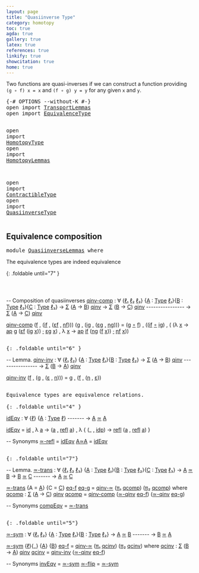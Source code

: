 ```yaml
---
layout: page
title: "Quasiinverse Type"
category: homotopy
toc: true
agda: true
gallery: true
latex: true
references: true
linkify: true
showcitation: true
home: true
---
```


Two functions are quasi-inverses if we can construct a function providing
`(g ∘ f) x = x` and `(f ∘ g) y = y` for any given `x` and `y`.

<div class="hide" >
<pre class="Agda">
<a id="348" class="Symbol">{-#</a> <a id="352" class="Keyword">OPTIONS</a> <a id="360" class="Pragma">--without-K</a> <a id="372" class="Symbol">#-}</a>
<a id="376" class="Keyword">open</a> <a id="381" class="Keyword">import</a> <a id="388" href="TransportLemmas.html" class="Module">TransportLemmas</a>
<a id="404" class="Keyword">open</a> <a id="409" class="Keyword">import</a> <a id="416" href="EquivalenceType.html" class="Module">EquivalenceType</a>

<a id="433" class="Keyword">open</a> <a id="438" class="Keyword">import</a> <a id="445" href="HomotopyType.html" class="Module">HomotopyType</a>
<a id="458" class="Keyword">open</a> <a id="463" class="Keyword">import</a> <a id="470" href="HomotopyLemmas.html" class="Module">HomotopyLemmas</a>

<a id="486" class="Keyword">open</a> <a id="491" class="Keyword">import</a> <a id="498" href="ContractibleType.html" class="Module">ContractibleType</a>
<a id="515" class="Keyword">open</a> <a id="520" class="Keyword">import</a> <a id="527" href="QuasiinverseType.html" class="Module">QuasiinverseType</a>
</pre>
</div>

## Equivalence composition

<pre class="Agda">
<a id="604" class="Keyword">module</a> <a id="611" href="QuasiinverseLemmas.html" class="Module">QuasiinverseLemmas</a> <a id="630" class="Keyword">where</a>
</pre>

The equivalence types are indeed equivalence

{: .foldable until="7" }
<pre class="Agda"></pre><pre class="Agda"></pre><pre class="Agda"></pre><a id="731" class="Function">
 </a> <a id="734" class="Comment">-</a><a id="735" class="Comment">- Composition of quasiinverses</a>
  <a id="qinv-comp"></a><a id="768" href="QuasiinverseLemmas.html#768" class="Function">qinv-comp</a>
    <a id="782" class="Symbol">:</a> <a id="784" class="Symbol">∀</a> <a id="786" class="Symbol">{</a><a id="787" href="QuasiinverseLemmas.html#787" class="Bound">ℓ₁</a> <a id="790" href="QuasiinverseLemmas.html#790" class="Bound">ℓ₂</a> <a id="793" href="QuasiinverseLemmas.html#793" class="Bound">ℓ₃</a><a id="795" class="Symbol">}</a> <a id="797" class="Symbol">{</a><a id="798" href="QuasiinverseLemmas.html#798" class="Bound">A</a> <a id="800" class="Symbol">:</a> <a id="802" href="Intro.html#1442" class="Function">Type</a> <a id="807" href="QuasiinverseLemmas.html#787" class="Bound">ℓ₁</a><a id="809" class="Symbol">}{</a><a id="811" href="QuasiinverseLemmas.html#811" class="Bound">B</a> <a id="813" class="Symbol">:</a> <a id="815" href="Intro.html#1442" class="Function">Type</a> <a id="820" href="QuasiinverseLemmas.html#790" class="Bound">ℓ₂</a><a id="822" class="Symbol">}{</a><a id="824" href="QuasiinverseLemmas.html#824" class="Bound">C</a> <a id="826" class="Symbol">:</a> <a id="828" href="Intro.html#1442" class="Function">Type</a> <a id="833" href="QuasiinverseLemmas.html#793" class="Bound">ℓ₃</a><a id="835" class="Symbol">}</a>
    <a id="841" class="Symbol">→</a> <a id="843" href="BasicTypes.html#1401" class="Record">Σ</a> <a id="845" class="Symbol">(</a><a id="846" href="QuasiinverseLemmas.html#798" class="Bound">A</a> <a id="848" class="Symbol">→</a> <a id="850" href="QuasiinverseLemmas.html#811" class="Bound">B</a><a id="851" class="Symbol">)</a> <a id="853" href="QuasiinverseType.html#732" class="Function">qinv</a>
    <a id="862" class="Symbol">→</a> <a id="864" href="BasicTypes.html#1401" class="Record">Σ</a> <a id="866" class="Symbol">(</a><a id="867" href="QuasiinverseLemmas.html#811" class="Bound">B</a> <a id="869" class="Symbol">→</a> <a id="871" href="QuasiinverseLemmas.html#824" class="Bound">C</a><a id="872" class="Symbol">)</a> <a id="874" href="QuasiinverseType.html#732" class="Function">qinv</a>
    <a id="883" class="Comment">----------------</a>
    <a id="904" class="Symbol">→</a> <a id="906" href="BasicTypes.html#1401" class="Record">Σ</a> <a id="908" class="Symbol">(</a><a id="909" href="QuasiinverseLemmas.html#798" class="Bound">A</a> <a id="911" class="Symbol">→</a> <a id="913" href="QuasiinverseLemmas.html#824" class="Bound">C</a><a id="914" class="Symbol">)</a> <a id="916" href="QuasiinverseType.html#732" class="Function">qinv</a>

  <a id="924" href="QuasiinverseLemmas.html#768" class="Function">qinv-comp</a> <a id="934" class="Symbol">(</a><a id="935" href="QuasiinverseLemmas.html#935" class="Bound">f</a> <a id="937" href="BasicTypes.html#1479" class="InductiveConstructor Operator">,</a> <a id="939" class="Symbol">(</a><a id="940" href="QuasiinverseLemmas.html#940" class="Bound">if</a> <a id="943" href="BasicTypes.html#1479" class="InductiveConstructor Operator">,</a> <a id="945" class="Symbol">(</a><a id="946" href="QuasiinverseLemmas.html#946" class="Bound">εf</a> <a id="949" href="BasicTypes.html#1479" class="InductiveConstructor Operator">,</a> <a id="951" href="QuasiinverseLemmas.html#951" class="Bound">ηf</a><a id="953" class="Symbol">)))</a> <a id="957" class="Symbol">(</a><a id="958" href="QuasiinverseLemmas.html#958" class="Bound">g</a> <a id="960" href="BasicTypes.html#1479" class="InductiveConstructor Operator">,</a> <a id="962" class="Symbol">(</a><a id="963" href="QuasiinverseLemmas.html#963" class="Bound">ig</a> <a id="966" href="BasicTypes.html#1479" class="InductiveConstructor Operator">,</a> <a id="968" class="Symbol">(</a><a id="969" href="QuasiinverseLemmas.html#969" class="Bound">εg</a> <a id="972" href="BasicTypes.html#1479" class="InductiveConstructor Operator">,</a> <a id="974" href="QuasiinverseLemmas.html#974" class="Bound">ηg</a><a id="976" class="Symbol">)))</a> <a id="980" class="Symbol">=</a> <a id="982" class="Symbol">(</a><a id="983" href="QuasiinverseLemmas.html#958" class="Bound">g</a> <a id="985" href="BasicFunctions.html#910" class="Function Operator">∘</a> <a id="987" href="QuasiinverseLemmas.html#935" class="Bound">f</a><a id="988" class="Symbol">)</a> <a id="990" href="BasicTypes.html#1479" class="InductiveConstructor Operator">,</a> <a id="992" class="Symbol">((</a><a id="994" href="QuasiinverseLemmas.html#940" class="Bound">if</a> <a id="997" href="BasicFunctions.html#910" class="Function Operator">∘</a> <a id="999" href="QuasiinverseLemmas.html#963" class="Bound">ig</a><a id="1001" class="Symbol">)</a> <a id="1003" href="BasicTypes.html#1479" class="InductiveConstructor Operator">,</a>
     <a id="1010" class="Symbol">(</a> <a id="1012" class="Symbol">(λ</a> <a id="1015" href="QuasiinverseLemmas.html#1015" class="Bound">x</a> <a id="1017" class="Symbol">→</a> <a id="1019" href="AlgebraOnPaths.html#454" class="Function">ap</a> <a id="1022" href="QuasiinverseLemmas.html#958" class="Bound">g</a> <a id="1024" class="Symbol">(</a><a id="1025" href="QuasiinverseLemmas.html#946" class="Bound">εf</a> <a id="1028" class="Symbol">(</a><a id="1029" href="QuasiinverseLemmas.html#963" class="Bound">ig</a> <a id="1032" href="QuasiinverseLemmas.html#1015" class="Bound">x</a><a id="1033" class="Symbol">))</a> <a id="1036" href="EqualityType.html#2151" class="Function Operator">·</a> <a id="1038" href="QuasiinverseLemmas.html#969" class="Bound">εg</a> <a id="1041" href="QuasiinverseLemmas.html#1015" class="Bound">x</a><a id="1042" class="Symbol">)</a>
     <a id="1049" href="BasicTypes.html#1479" class="InductiveConstructor Operator">,</a>  <a id="1052" class="Symbol">λ</a> <a id="1054" href="QuasiinverseLemmas.html#1054" class="Bound">x</a> <a id="1056" class="Symbol">→</a> <a id="1058" href="AlgebraOnPaths.html#454" class="Function">ap</a> <a id="1061" href="QuasiinverseLemmas.html#940" class="Bound">if</a> <a id="1064" class="Symbol">(</a><a id="1065" href="QuasiinverseLemmas.html#974" class="Bound">ηg</a> <a id="1068" class="Symbol">(</a><a id="1069" href="QuasiinverseLemmas.html#935" class="Bound">f</a> <a id="1071" href="QuasiinverseLemmas.html#1054" class="Bound">x</a><a id="1072" class="Symbol">))</a> <a id="1075" href="EqualityType.html#2151" class="Function Operator">·</a> <a id="1077" href="QuasiinverseLemmas.html#951" class="Bound">ηf</a> <a id="1080" href="QuasiinverseLemmas.html#1054" class="Bound">x</a><a id="1081" class="Symbol">))</a>
<pre class="Agda">

{: .foldable until="6" }
</pre>
  <a id="1136" class="Comment">-- Lemma.</a>
  <a id="qinv-inv"></a><a id="1148" href="QuasiinverseLemmas.html#1148" class="Function">qinv-inv</a>
    <a id="1161" class="Symbol">:</a> <a id="1163" class="Symbol">∀</a> <a id="1165" class="Symbol">{</a><a id="1166" href="QuasiinverseLemmas.html#1166" class="Bound">ℓ₁</a> <a id="1169" href="QuasiinverseLemmas.html#1169" class="Bound">ℓ₂</a><a id="1171" class="Symbol">}</a> <a id="1173" class="Symbol">{</a><a id="1174" href="QuasiinverseLemmas.html#1174" class="Bound">A</a> <a id="1176" class="Symbol">:</a> <a id="1178" href="Intro.html#1442" class="Function">Type</a> <a id="1183" href="QuasiinverseLemmas.html#1166" class="Bound">ℓ₁</a><a id="1185" class="Symbol">}{</a><a id="1187" href="QuasiinverseLemmas.html#1187" class="Bound">B</a> <a id="1189" class="Symbol">:</a> <a id="1191" href="Intro.html#1442" class="Function">Type</a> <a id="1196" href="QuasiinverseLemmas.html#1169" class="Bound">ℓ₂</a><a id="1198" class="Symbol">}</a>
    <a id="1204" class="Symbol">→</a> <a id="1206" href="BasicTypes.html#1401" class="Record">Σ</a> <a id="1208" class="Symbol">(</a><a id="1209" href="QuasiinverseLemmas.html#1174" class="Bound">A</a> <a id="1211" class="Symbol">→</a> <a id="1213" href="QuasiinverseLemmas.html#1187" class="Bound">B</a><a id="1214" class="Symbol">)</a> <a id="1216" href="QuasiinverseType.html#732" class="Function">qinv</a>
    <a id="1225" class="Comment">----------------</a>
    <a id="1246" class="Symbol">→</a> <a id="1248" href="BasicTypes.html#1401" class="Record">Σ</a> <a id="1250" class="Symbol">(</a><a id="1251" href="QuasiinverseLemmas.html#1187" class="Bound">B</a> <a id="1253" class="Symbol">→</a> <a id="1255" href="QuasiinverseLemmas.html#1174" class="Bound">A</a><a id="1256" class="Symbol">)</a> <a id="1258" href="QuasiinverseType.html#732" class="Function">qinv</a>

  <a id="1266" href="QuasiinverseLemmas.html#1148" class="Function">qinv-inv</a> <a id="1275" class="Symbol">(</a><a id="1276" href="QuasiinverseLemmas.html#1276" class="Bound">f</a> <a id="1278" href="BasicTypes.html#1479" class="InductiveConstructor Operator">,</a> <a id="1280" class="Symbol">(</a><a id="1281" href="QuasiinverseLemmas.html#1281" class="Bound">g</a> <a id="1283" href="BasicTypes.html#1479" class="InductiveConstructor Operator">,</a> <a id="1285" class="Symbol">(</a><a id="1286" href="QuasiinverseLemmas.html#1286" class="Bound">ε</a> <a id="1288" href="BasicTypes.html#1479" class="InductiveConstructor Operator">,</a> <a id="1290" href="QuasiinverseLemmas.html#1290" class="Bound">η</a><a id="1291" class="Symbol">)))</a> <a id="1295" class="Symbol">=</a> <a id="1297" href="QuasiinverseLemmas.html#1281" class="Bound">g</a> <a id="1299" href="BasicTypes.html#1479" class="InductiveConstructor Operator">,</a> <a id="1301" class="Symbol">(</a><a id="1302" href="QuasiinverseLemmas.html#1276" class="Bound">f</a> <a id="1304" href="BasicTypes.html#1479" class="InductiveConstructor Operator">,</a> <a id="1306" class="Symbol">(</a><a id="1307" href="QuasiinverseLemmas.html#1290" class="Bound">η</a> <a id="1309" href="BasicTypes.html#1479" class="InductiveConstructor Operator">,</a> <a id="1311" href="QuasiinverseLemmas.html#1286" class="Bound">ε</a><a id="1312" class="Symbol">))</a>
<pre class="Agda">

Equivalence types are equivalence relations.

{: .foldable until="4" }
</pre>
  <a id="idEqv"></a><a id="1413" href="QuasiinverseLemmas.html#1413" class="Function">idEqv</a>
    <a id="1423" class="Symbol">:</a> <a id="1425" class="Symbol">∀</a> <a id="1427" class="Symbol">{</a><a id="1428" href="QuasiinverseLemmas.html#1428" class="Bound">ℓ</a><a id="1429" class="Symbol">}</a> <a id="1431" class="Symbol">{</a><a id="1432" href="QuasiinverseLemmas.html#1432" class="Bound">A</a> <a id="1434" class="Symbol">:</a> <a id="1436" href="Intro.html#1442" class="Function">Type</a> <a id="1441" href="QuasiinverseLemmas.html#1428" class="Bound">ℓ</a><a id="1442" class="Symbol">}</a>
    <a id="1448" class="Comment">-------</a>
    <a id="1460" class="Symbol">→</a> <a id="1462" href="QuasiinverseLemmas.html#1432" class="Bound">A</a> <a id="1464" href="EquivalenceType.html#778" class="Function Operator">≃</a> <a id="1466" href="QuasiinverseLemmas.html#1432" class="Bound">A</a>

  <a id="1471" href="QuasiinverseLemmas.html#1413" class="Function">idEqv</a> <a id="1477" class="Symbol">=</a> <a id="1479" href="BasicFunctions.html#364" class="Function">id</a> <a id="1482" href="BasicTypes.html#1479" class="InductiveConstructor Operator">,</a> <a id="1484" class="Symbol">λ</a> <a id="1486" href="QuasiinverseLemmas.html#1486" class="Bound">a</a> <a id="1488" class="Symbol">→</a> <a id="1490" class="Symbol">(</a><a id="1491" href="QuasiinverseLemmas.html#1486" class="Bound">a</a> <a id="1493" href="BasicTypes.html#1479" class="InductiveConstructor Operator">,</a> <a id="1495" href="EqualityType.html#1111" class="Function">refl</a> <a id="1500" href="QuasiinverseLemmas.html#1486" class="Bound">a</a><a id="1501" class="Symbol">)</a> <a id="1503" href="BasicTypes.html#1479" class="InductiveConstructor Operator">,</a> <a id="1505" class="Symbol">λ</a> <a id="1507" class="Symbol">{</a> <a id="1509" class="Symbol">(_</a> <a id="1512" href="BasicTypes.html#1479" class="InductiveConstructor Operator">,</a> <a id="1514" href="EqualityType.html#985" class="InductiveConstructor">idp</a><a id="1517" class="Symbol">)</a> <a id="1519" class="Symbol">→</a> <a id="1521" href="EqualityType.html#1111" class="Function">refl</a> <a id="1526" class="Symbol">(</a><a id="1527" href="QuasiinverseLemmas.html#1486" class="Bound">a</a> <a id="1529" href="BasicTypes.html#1479" class="InductiveConstructor Operator">,</a> <a id="1531" href="EqualityType.html#1111" class="Function">refl</a> <a id="1536" href="QuasiinverseLemmas.html#1486" class="Bound">a</a><a id="1537" class="Symbol">)</a> <a id="1539" class="Symbol">}</a>

  <a id="1544" class="Comment">-- Synonyms</a>
  <a id="≃-refl"></a><a id="1558" href="QuasiinverseLemmas.html#1558" class="Function">≃-refl</a> <a id="1565" class="Symbol">=</a> <a id="1567" href="QuasiinverseLemmas.html#1413" class="Function">idEqv</a>
  <a id="A≃A"></a><a id="1575" href="QuasiinverseLemmas.html#1575" class="Function">A≃A</a>    <a id="1582" class="Symbol">=</a> <a id="1584" href="QuasiinverseLemmas.html#1413" class="Function">idEqv</a>
<pre class="Agda">

{: .foldable until="7"}
</pre>
  <a id="1641" class="Comment">-- Lemma.</a>
  <a id="≃-trans"></a><a id="1653" href="QuasiinverseLemmas.html#1653" class="Function">≃-trans</a>
    <a id="1665" class="Symbol">:</a> <a id="1667" class="Symbol">∀</a> <a id="1669" class="Symbol">{</a><a id="1670" href="QuasiinverseLemmas.html#1670" class="Bound">ℓ₁</a> <a id="1673" href="QuasiinverseLemmas.html#1673" class="Bound">ℓ₂</a> <a id="1676" href="QuasiinverseLemmas.html#1676" class="Bound">ℓ₃</a><a id="1678" class="Symbol">}</a> <a id="1680" class="Symbol">{</a><a id="1681" href="QuasiinverseLemmas.html#1681" class="Bound">A</a> <a id="1683" class="Symbol">:</a> <a id="1685" href="Intro.html#1442" class="Function">Type</a> <a id="1690" href="QuasiinverseLemmas.html#1670" class="Bound">ℓ₁</a><a id="1692" class="Symbol">}{</a><a id="1694" href="QuasiinverseLemmas.html#1694" class="Bound">B</a> <a id="1696" class="Symbol">:</a> <a id="1698" href="Intro.html#1442" class="Function">Type</a> <a id="1703" href="QuasiinverseLemmas.html#1673" class="Bound">ℓ₂</a><a id="1705" class="Symbol">}{</a><a id="1707" href="QuasiinverseLemmas.html#1707" class="Bound">C</a> <a id="1709" class="Symbol">:</a> <a id="1711" href="Intro.html#1442" class="Function">Type</a> <a id="1716" href="QuasiinverseLemmas.html#1676" class="Bound">ℓ₃</a><a id="1718" class="Symbol">}</a>
    <a id="1724" class="Symbol">→</a> <a id="1726" href="QuasiinverseLemmas.html#1681" class="Bound">A</a> <a id="1728" href="EquivalenceType.html#778" class="Function Operator">≃</a> <a id="1730" href="QuasiinverseLemmas.html#1694" class="Bound">B</a>
    <a id="1736" class="Symbol">→</a> <a id="1738" href="QuasiinverseLemmas.html#1694" class="Bound">B</a> <a id="1740" href="EquivalenceType.html#778" class="Function Operator">≃</a> <a id="1742" href="QuasiinverseLemmas.html#1707" class="Bound">C</a>
    <a id="1748" class="Comment">-------</a>
    <a id="1760" class="Symbol">→</a> <a id="1762" href="QuasiinverseLemmas.html#1681" class="Bound">A</a> <a id="1764" href="EquivalenceType.html#778" class="Function Operator">≃</a> <a id="1766" href="QuasiinverseLemmas.html#1707" class="Bound">C</a>

  <a id="1771" href="QuasiinverseLemmas.html#1653" class="Function">≃-trans</a> <a id="1779" class="Symbol">{</a><a id="1780" class="Argument">A</a> <a id="1782" class="Symbol">=</a> <a id="1784" href="QuasiinverseLemmas.html#1784" class="Bound">A</a><a id="1785" class="Symbol">}</a> <a id="1787" class="Symbol">{</a><a id="1788" class="Argument">C</a> <a id="1790" class="Symbol">=</a> <a id="1792" href="QuasiinverseLemmas.html#1792" class="Bound">C</a><a id="1793" class="Symbol">}</a> <a id="1795" href="QuasiinverseLemmas.html#1795" class="Bound">eq-f</a> <a id="1800" href="QuasiinverseLemmas.html#1800" class="Bound">eq-g</a> <a id="1805" class="Symbol">=</a> <a id="1807" href="QuasiinverseType.html#3135" class="Function">qinv-≃</a> <a id="1814" class="Symbol">(</a><a id="1815" href="BasicTypes.html#1495" class="Field">π₁</a> <a id="1818" href="QuasiinverseLemmas.html#1850" class="Function">qcomp</a><a id="1823" class="Symbol">)</a> <a id="1825" class="Symbol">(</a><a id="1826" href="BasicTypes.html#1506" class="Field">π₂</a> <a id="1829" href="QuasiinverseLemmas.html#1850" class="Function">qcomp</a><a id="1834" class="Symbol">)</a>
   <a id="1839" class="Keyword">where</a>
     <a id="1850" href="QuasiinverseLemmas.html#1850" class="Function">qcomp</a> <a id="1856" class="Symbol">:</a> <a id="1858" href="BasicTypes.html#1401" class="Record">Σ</a> <a id="1860" class="Symbol">(</a><a id="1861" href="QuasiinverseLemmas.html#1784" class="Bound">A</a> <a id="1863" class="Symbol">→</a> <a id="1865" href="QuasiinverseLemmas.html#1792" class="Bound">C</a><a id="1866" class="Symbol">)</a> <a id="1868" href="QuasiinverseType.html#732" class="Function">qinv</a>
     <a id="1878" href="QuasiinverseLemmas.html#1850" class="Function">qcomp</a> <a id="1884" class="Symbol">=</a> <a id="1886" href="QuasiinverseLemmas.html#768" class="Function">qinv-comp</a> <a id="1896" class="Symbol">(</a><a id="1897" href="QuasiinverseType.html#3210" class="Function">≃-qinv</a> <a id="1904" href="QuasiinverseLemmas.html#1795" class="Bound">eq-f</a><a id="1908" class="Symbol">)</a> <a id="1910" class="Symbol">(</a><a id="1911" href="QuasiinverseType.html#3210" class="Function">≃-qinv</a> <a id="1918" href="QuasiinverseLemmas.html#1800" class="Bound">eq-g</a><a id="1922" class="Symbol">)</a>

  <a id="1927" class="Comment">-- Synonyms</a>
  <a id="compEqv"></a><a id="1941" href="QuasiinverseLemmas.html#1941" class="Function">compEqv</a> <a id="1949" class="Symbol">=</a> <a id="1951" href="QuasiinverseLemmas.html#1653" class="Function">≃-trans</a>
<pre class="Agda">

{: .foldable until="5"}
</pre>
  <a id="≃-sym"></a><a id="2010" href="QuasiinverseLemmas.html#2010" class="Function">≃-sym</a>
    <a id="2020" class="Symbol">:</a> <a id="2022" class="Symbol">∀</a> <a id="2024" class="Symbol">{</a><a id="2025" href="QuasiinverseLemmas.html#2025" class="Bound">ℓ₁</a> <a id="2028" href="QuasiinverseLemmas.html#2028" class="Bound">ℓ₂</a><a id="2030" class="Symbol">}</a> <a id="2032" class="Symbol">{</a><a id="2033" href="QuasiinverseLemmas.html#2033" class="Bound">A</a> <a id="2035" class="Symbol">:</a> <a id="2037" href="Intro.html#1442" class="Function">Type</a> <a id="2042" href="QuasiinverseLemmas.html#2025" class="Bound">ℓ₁</a><a id="2044" class="Symbol">}{</a><a id="2046" href="QuasiinverseLemmas.html#2046" class="Bound">B</a> <a id="2048" class="Symbol">:</a> <a id="2050" href="Intro.html#1442" class="Function">Type</a> <a id="2055" href="QuasiinverseLemmas.html#2028" class="Bound">ℓ₂</a><a id="2057" class="Symbol">}</a>
    <a id="2063" class="Symbol">→</a> <a id="2065" href="QuasiinverseLemmas.html#2033" class="Bound">A</a> <a id="2067" href="EquivalenceType.html#778" class="Function Operator">≃</a> <a id="2069" href="QuasiinverseLemmas.html#2046" class="Bound">B</a>
    <a id="2075" class="Comment">-------</a>
    <a id="2087" class="Symbol">→</a> <a id="2089" href="QuasiinverseLemmas.html#2046" class="Bound">B</a> <a id="2091" href="EquivalenceType.html#778" class="Function Operator">≃</a> <a id="2093" href="QuasiinverseLemmas.html#2033" class="Bound">A</a>

  <a id="2098" href="QuasiinverseLemmas.html#2010" class="Function">≃-sym</a> <a id="2104" class="Symbol">{</a><a id="2105" href="QuasiinverseLemmas.html#2105" class="Bound">ℓ</a><a id="2106" class="Symbol">}{_}</a> <a id="2111" class="Symbol">{</a><a id="2112" href="QuasiinverseLemmas.html#2112" class="Bound">A</a><a id="2113" class="Symbol">}</a> <a id="2115" class="Symbol">{</a><a id="2116" href="QuasiinverseLemmas.html#2116" class="Bound">B</a><a id="2117" class="Symbol">}</a> <a id="2119" href="QuasiinverseLemmas.html#2119" class="Bound">eq-f</a> <a id="2124" class="Symbol">=</a> <a id="2126" href="QuasiinverseType.html#3135" class="Function">qinv-≃</a> <a id="2133" class="Symbol">(</a><a id="2134" href="BasicTypes.html#1495" class="Field">π₁</a> <a id="2137" href="QuasiinverseLemmas.html#2169" class="Function">qcinv</a><a id="2142" class="Symbol">)</a> <a id="2144" class="Symbol">(</a><a id="2145" href="BasicTypes.html#1506" class="Field">π₂</a> <a id="2148" href="QuasiinverseLemmas.html#2169" class="Function">qcinv</a><a id="2153" class="Symbol">)</a>
   <a id="2158" class="Keyword">where</a>
     <a id="2169" href="QuasiinverseLemmas.html#2169" class="Function">qcinv</a> <a id="2175" class="Symbol">:</a> <a id="2177" href="BasicTypes.html#1401" class="Record">Σ</a> <a id="2179" class="Symbol">(</a><a id="2180" href="QuasiinverseLemmas.html#2116" class="Bound">B</a> <a id="2182" class="Symbol">→</a> <a id="2184" href="QuasiinverseLemmas.html#2112" class="Bound">A</a><a id="2185" class="Symbol">)</a> <a id="2187" href="QuasiinverseType.html#732" class="Function">qinv</a>
     <a id="2197" href="QuasiinverseLemmas.html#2169" class="Function">qcinv</a> <a id="2203" class="Symbol">=</a> <a id="2205" href="QuasiinverseLemmas.html#1148" class="Function">qinv-inv</a> <a id="2214" class="Symbol">(</a><a id="2215" href="QuasiinverseType.html#3210" class="Function">≃-qinv</a> <a id="2222" href="QuasiinverseLemmas.html#2119" class="Bound">eq-f</a><a id="2226" class="Symbol">)</a>

  <a id="2231" class="Comment">-- Synonyms</a>
  <a id="invEqv"></a><a id="2245" href="QuasiinverseLemmas.html#2245" class="Function">invEqv</a> <a id="2252" class="Symbol">=</a> <a id="2254" href="QuasiinverseLemmas.html#2010" class="Function">≃-sym</a>
  <a id="≃-flip"></a><a id="2262" href="QuasiinverseLemmas.html#2262" class="Function">≃-flip</a> <a id="2269" class="Symbol">=</a> <a id="2271" href="QuasiinverseLemmas.html#2010" class="Function">≃-sym</a>
<pre class="Agda">
</pre>